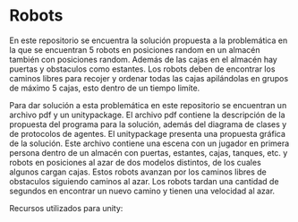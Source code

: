 # Robots

En este repositorio se encuentra la solución propuesta a la problemática en la que se encuentran 5 robots en posiciones random en
un almacén también con posiciones random. Además de las cajas en el almacén hay puertas y obstaculos como estantes.
Los robots deben de encontrar los caminos libres para recojer y ordenar todas las cajas apilándolas en grupos de máximo 5 cajas, esto dentro de un tiempo limíte.

Para dar solución a esta problemática en este repositorio se encuentran un archivo pdf y un unitypackage.
El archivo pdf contiene la descripción de la propuesta del programa para la solución, además del diagrama de clases y de protocolos de agentes.
El unitypackage presenta una propuesta gráfica de la solución. Este archivo contiene una escena con un jugador en primera persona dentro de un almacén
con puertas, estantes, cajas, tanques, etc. y robots en posiciones al azar de dos modelos distintos, de los cuales algunos cargan cajas. 
Estos robots avanzan por los caminos libres de obstaculos siguiendo caminos al azar. Los robots tardan una cantidad de segundos en encontrar un nuevo camino
y tienen una velocidad al azar.

Recursos utilizados para unity:
